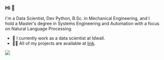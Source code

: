 ### Hi 👋
I'm a Data Scientist, Dev Python, B.Sc. in Mechanical Engineering, and I hold a Master's degree in Systems Engineering and Automation with a focus on Natural Language Processing.

- 🔭 I currently work as a data scientist at Idwall.
- 👨‍💻 All of my projects are available at [link](https://jcfneto.github.io/).


[<img src="https://img.shields.io/badge/linkedin-%230077B5.svg?&style=for-the-badge&logo=linkedin&logoColor=white" />](https://www.linkedin.com/in/jcfneto/)




